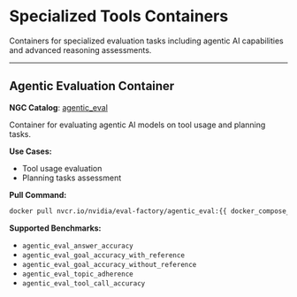 # Specialized Tools Containers

Containers for specialized evaluation tasks including agentic AI capabilities and advanced reasoning assessments.

---

## Agentic Evaluation Container

**NGC Catalog**: [agentic_eval](https://catalog.ngc.nvidia.com/orgs/nvidia/teams/eval-factory/containers/agentic_eval)

Container for evaluating agentic AI models on tool usage and planning tasks.

**Use Cases:**

- Tool usage evaluation
- Planning tasks assessment

**Pull Command:**

```bash
docker pull nvcr.io/nvidia/eval-factory/agentic_eval:{{ docker_compose_latest }}
```

**Supported Benchmarks:**

- `agentic_eval_answer_accuracy`
- `agentic_eval_goal_accuracy_with_reference`
- `agentic_eval_goal_accuracy_without_reference`
- `agentic_eval_topic_adherence`
- `agentic_eval_tool_call_accuracy`
